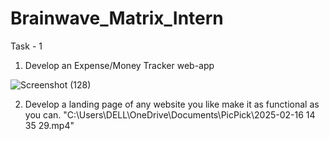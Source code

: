 # Brainwave_Matrix_Intern

Task - 1
1) Develop an Expense/Money Tracker web-app

![Screenshot (128)](https://github.com/user-attachments/assets/52ae77c5-f394-44ea-8584-fa6d77e37c8b)


2) Develop a landing page of any website you like make it as functional as you can.
   "C:\Users\DELL\OneDrive\Documents\PicPick\2025-02-16 14 35 29.mp4"
